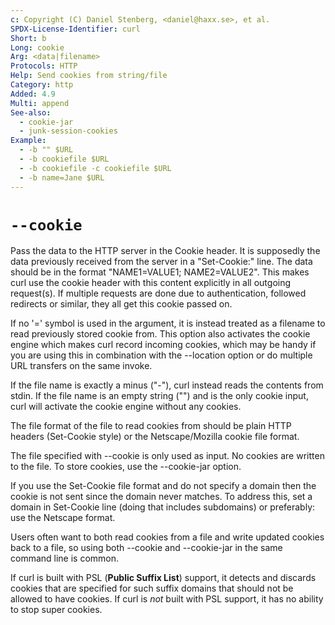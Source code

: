 ```yaml
---
c: Copyright (C) Daniel Stenberg, <daniel@haxx.se>, et al.
SPDX-License-Identifier: curl
Short: b
Long: cookie
Arg: <data|filename>
Protocols: HTTP
Help: Send cookies from string/file
Category: http
Added: 4.9
Multi: append
See-also:
  - cookie-jar
  - junk-session-cookies
Example:
  - -b "" $URL
  - -b cookiefile $URL
  - -b cookiefile -c cookiefile $URL
  - -b name=Jane $URL
---
```


# `--cookie`

Pass the data to the HTTP server in the Cookie header. It is supposedly the
data previously received from the server in a "Set-Cookie:" line. The data
should be in the format "NAME1=VALUE1; NAME2=VALUE2". This makes curl use the
cookie header with this content explicitly in all outgoing request(s). If
multiple requests are done due to authentication, followed redirects or
similar, they all get this cookie passed on.

If no '=' symbol is used in the argument, it is instead treated as a filename
to read previously stored cookie from. This option also activates the cookie
engine which makes curl record incoming cookies, which may be handy if you are
using this in combination with the --location option or do multiple URL
transfers on the same invoke.

If the file name is exactly a minus ("-"), curl instead reads the contents from
stdin. If the file name is an empty string ("") and is the only cookie input,
curl will activate the cookie engine without any cookies.

The file format of the file to read cookies from should be plain HTTP headers
(Set-Cookie style) or the Netscape/Mozilla cookie file format.

The file specified with --cookie is only used as input. No cookies are written
to the file. To store cookies, use the --cookie-jar option.

If you use the Set-Cookie file format and do not specify a domain then the
cookie is not sent since the domain never matches. To address this, set a
domain in Set-Cookie line (doing that includes subdomains) or preferably: use
the Netscape format.

Users often want to both read cookies from a file and write updated cookies
back to a file, so using both --cookie and --cookie-jar in the same command
line is common.

If curl is built with PSL (**Public Suffix List**) support, it detects and
discards cookies that are specified for such suffix domains that should not be
allowed to have cookies. If curl is *not* built with PSL support, it has no
ability to stop super cookies.
